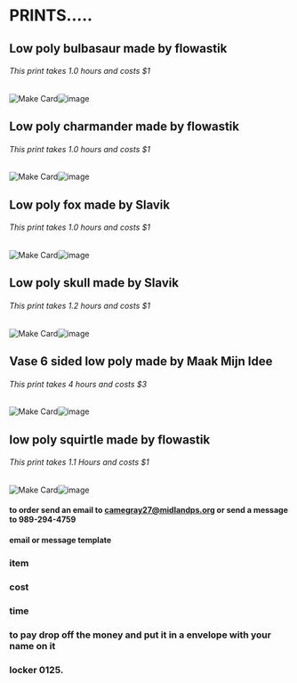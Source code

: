 # PRINTS.....
## Low poly bulbasaur made by flowastik
###### This print takes 1.0 hours and costs $1
<img src="https://cdn.thingiverse.com/renders/81/4e/7c/0b/7c/bulbasaur_low_poly_pokemon_flowalistik_preview_card.jpg" alt="Make Card"/>![image](https://user-images.githubusercontent.com/101137109/159551354-7df57952-f7fc-47b6-9467-3c3fdf3fb4c9.png)
## Low poly charmander made by flowastik
###### This print takes 1.0 hours and costs $1
<img src="https://cdn.thingiverse.com/renders/03/8d/7b/6d/ba/charmander_low_poly_pokemon_flowalistik_preview_card.jpg" alt="Make Card"/>![image](https://user-images.githubusercontent.com/101137109/159551425-749645f5-1ad9-4b4a-80f3-b9c20a5a8523.png)

## Low poly fox made by Slavik
###### This print takes 1.0 hours and costs $1
<img src="https://cdn.thingiverse.com/renders/af/a4/a6/31/90/IMG_5035_preview_card.JPG" alt="Make Card"/>![image](https://user-images.githubusercontent.com/101137109/159551446-3cdf08fd-7fcc-40fb-ac7b-ac4b99fc2122.png)

## Low poly skull made by Slavik
###### This print takes 1.2 hours and costs $1
<img src="https://cdn.thingiverse.com/renders/6b/bf/73/51/38/IMG_4084_preview_card.JPG" alt="Make Card"/>![image](https://user-images.githubusercontent.com/101137109/159551526-fdebbf11-9835-400e-9211-41212bd522e2.png)

## Vase 6 sided low poly made by Maak Mijn Idee
###### This print takes 4 hours and costs $3
<img src="https://cdn.thingiverse.com/renders/de/10/42/3e/ce/MMI_vaasjes_display_large_preview_card.jpg" alt="Make Card"/>![image](https://user-images.githubusercontent.com/101137109/159551734-8bf283e4-930d-4d61-84c9-aebf3c10a689.png)

## low poly squirtle made by flowastik
###### This print takes 1.1 Hours and costs $1
<img src="https://cdn.thingiverse.com/renders/12/6a/bf/d9/54/squirtle_low_poly_pokemon_flowalistik_preview_card.jpg" alt="Make Card"/>![image](https://user-images.githubusercontent.com/101137109/159551667-ce23531f-f8e9-45b4-b1a9-8d6ebbb1b140.png)


#### to order send an email to camegray27@midlandps.org or send a message to 989-294-4759
#### email or message template

### item
### cost
### time

### to pay drop off the money and put it in a envelope with your name on it
### locker 0125.
